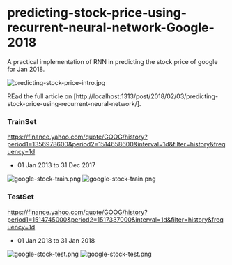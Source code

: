 # predicting-stock-price-using-recurrent-neural-network-Google-2018
A practical implementation of RNN in predicting the stock price of google for Jan 2018.



![predicting-stock-price-intro.jpg](http://geojo.me/images/articles/2018/RNN/predicting-stock-price-intro.jpg "predicting-stock-price-intro.jpg")

REad the full article on [http://localhost:1313/post/2018/02/03/predicting-stock-price-using-recurrent-neural-network/].

### TrainSet
https://finance.yahoo.com/quote/GOOG/history?period1=1356978600&period2=1514658600&interval=1d&filter=history&frequency=1d

- 01 Jan 2013 to 31 Dec 2017

![google-stock-train.png](/images/articles/2018/RNN/google-stock-train.png "google-stock-train.png")
![google-stock-train.png](/images/articles/2018/RNN/google-stock-train-graph.png "google-stock-train.png")
### TestSet
https://finance.yahoo.com/quote/GOOG/history?period1=1514745000&period2=1517337000&interval=1d&filter=history&frequency=1d

- 01 Jan 2018 to 31 Jan 2018

![google-stock-test.png](/images/articles/2018/RNN/google-stock-test.png "google-stock-test.png")
![google-stock-test.png](/images/articles/2018/RNN/google-stock-test-graph.png "google-stock-test.png")
